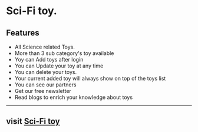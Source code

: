 # Sci-Fi toy.

## Features
- All Science related Toys.
- More than 3 sub category's toy available
- Yoy can Add toys after login
- You can Update your toy at any time
- You can delete your toys.
- Your current added toy will always show on top of the toys list
- You can see our partners
- Get our free newsletter
- Read blogs to enrich your knowledge about toys
<hr/>

## visit [Sci-Fi toy](https://sci-fi-toy.web.app)